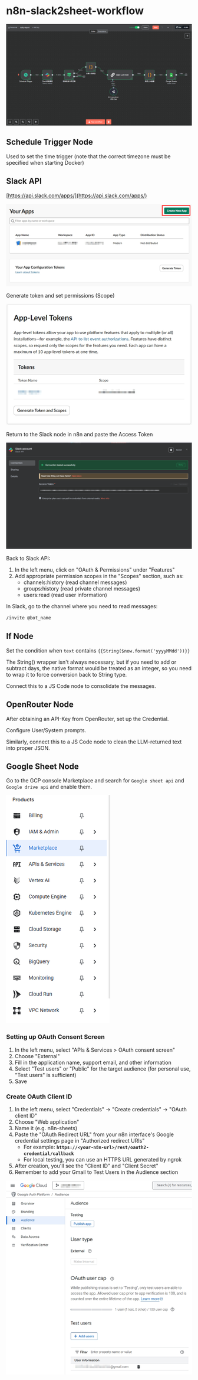 # n8n-slack2sheet-workflow

![Workflow Overview](img_src/image.png)

## Schedule Trigger Node

Used to set the time trigger (note that the correct timezone must be specified when starting Docker)

## Slack API

[https://api.slack.com/apps/](https://api.slack.com/apps/)

![Slack API App Page](img_src/image%201.png)

Generate token and set permissions (Scope)

![Setting Token Permissions](img_src/image%202.png)

Return to the Slack node in n8n and paste the Access Token

![Configure n8n Slack Node](img_src/image%203.png)

Back to Slack API:

1. In the left menu, click on "OAuth & Permissions" under "Features"
2. Add appropriate permission scopes in the "Scopes" section, such as:
    - channels:history (read channel messages)
    - groups:history (read private channel messages)
    - users:read (read user information)

In Slack, go to the channel where you need to read messages:

```bash
/invite @bot_name
```

## If Node

Set the condition when `text` contains `{{String($now.format('yyyyMMdd'))}}`

The String() wrapper isn't always necessary, but if you need to add or subtract days, the native format would be treated as an integer, so you need to wrap it to force conversion back to String type.

Connect this to a JS Code node to consolidate the messages.

## OpenRouter Node

After obtaining an API-Key from OpenRouter, set up the Credential.

Configure User/System prompts.

Similarly, connect this to a JS Code node to clean the LLM-returned text into proper JSON.

## Google Sheet Node

Go to the GCP console Marketplace and search for `Google sheet api` and `Google drive api` and enable them.

![GCP API Enablement](img_src/image%204.png)

### Setting up OAuth Consent Screen

1. In the left menu, select "APIs & Services > OAuth consent screen"
2. Choose "External"
3. Fill in the application name, support email, and other information
4. Select "Test users" or "Public" for the target audience (for personal use, "Test users" is sufficient)
5. Save

### Create OAuth Client ID

1. In the left menu, select "Credentials" → "Create credentials" → "OAuth client ID"
2. Choose "Web application"
3. Name it (e.g. n8n-sheets)
4. Paste the "OAuth Redirect URL" from your n8n interface's Google credential settings page in "Authorized redirect URIs"
    - For example: **`https://<your-n8n-url>/rest/oauth2-credential/callback`**
    - For local testing, you can use an HTTPS URL generated by ngrok
5. After creation, you'll see the "Client ID" and "Client Secret"
6. Remember to add your Gmail to Test Users in the Audience section

![OAuth Client Configuration](img_src/image%205.png)